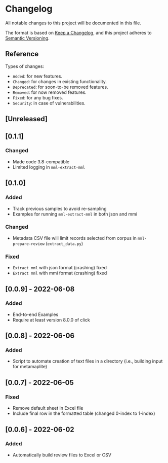 # Changelog
All notable changes to this project will be documented in this file.

The format is based on [Keep a Changelog](https://keepachangelog.com/en/1.0.0/),
and this project adheres to [Semantic Versioning](https://semver.org/spec/v2.0.0.html).

## Reference

Types of changes:

* `Added`: for new features.
* `Changed`: for changes in existing functionality.
* `Deprecated`: for soon-to-be removed features.
* `Removed`: for now removed features.
* `Fixed`: for any bug fixes.
* `Security`: in case of vulnerabilities.

## [Unreleased]


## [0.1.1]

### Changed
- Made code 3.8-compatible
- Limited logging in `mml-extract-mml`

## [0.1.0]

### Added
- Track previous samples to avoid re-sampling
- Examples for running `mml-extract-mml` in both json and mmi

### Changed
- Metadata CSV file will limit records selected from corpus in `mml-prepare-review` (`extract_data.py`)

### Fixed
- `Extract mml` with json format (crashing) fixed
- `Extract mml` with mmi format (crashing) fixed

## [0.0.9] - 2022-06-08

### Added
- End-to-end Examples
- Require at least version 8.0.0 of click


## [0.0.8] - 2022-06-06

### Added
- Script to automate creation of text files in a directory (i.e., building input for metamaplite) 


## [0.0.7] - 2022-06-05

### Fixed
- Remove default sheet in Excel file
- Include final row in the formatted table (changed 0-index to 1-index)


## [0.0.6] - 2022-06-02

### Added
- Automatically build review files to Excel or CSV
